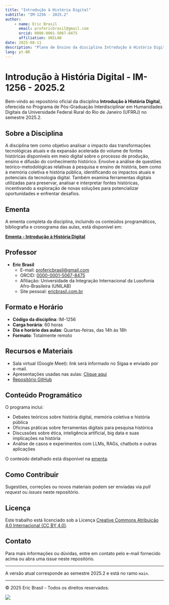 ```yaml
---
title: "Introdução à História Digital"
subtitle: "IM-1256 - 2025.2"
author:
    - name: Eric Brasil
      email: profericbrasil@gmail.com
      orcid: 0000-0001-5067-8475
      affiliation: UNILAB
date: 2025-08-11
description: "Plano de Ensino da disciplina Introdução à História Digital, ministrada no PPGIHD/UFRRJ em 2025.2."
lang: pt-BR
---
```


# Introdução à História Digital - IM-1256 - 2025.2

Bem-vindo ao repositório oficial da disciplina **Introdução à História Digital**, oferecida no Programa de Pós-Graduação Interdisciplinar em Humanidades Digitais da Universidade Federal Rural do Rio de Janeiro (UFRRJ) no semestre 2025.2.

## Sobre a Disciplina

A disciplina tem como objetivo analisar o impacto das transformações tecnológicas atuais e da expansão acelerada do volume de fontes históricas disponíveis em meio digital sobre o processo de produção, ensino e difusão do conhecimento histórico. Envolve a análise de questões teórico-metodológicas relativas à pesquisa e ensino de história, bem como à memória coletiva e história pública, identificando os impactos atuais e potenciais da tecnologia digital. Também examina ferramentas digitais utilizadas para preservar, analisar e interpretar fontes históricas, incentivando a exploração de novas soluções para potencializar oportunidades e enfrentar desafios.

## Ementa

A ementa completa da disciplina, incluindo os conteúdos programáticos, bibliografia e cronograma das aulas, está disponível em:

[**Ementa - Introdução à História Digital**](https://ericbrasil.com.br/hd-ufrrj/ementa)

## Professor

- **Eric Brasil**
  - E-mail: [profericbrasil@gmail.com](mailto:profericbrasil@gmail.com)
  - ORCID: [0000-0001-5067-8475](https://orcid.org/0000-0001-5067-8475)
  - Afiliação: Universidade da Integração Internacional da Lusofonia Afro-Brasileira (UNILAB)
  - Site pessoal: [ericbrasil.com.br](https://ericbrasil.com.br)

## Formato e Horário

- **Código da disciplina**: IM-1256
- **Carga horária**: 60 horas
- **Dia e horário das aulas**: Quartas-feiras, das 14h às 18h
- **Formato**: Totalmente remoto

## Recursos e Materiais

- Sala virtual (Google Meet): link será informado no Sigaa e enviado por e-mail.
- Apresentações usadas nas aulas: [Clique aqui](https://ericbrasil.com.br/hd-ufrrj/aulas)
- [Repositório GitHub](https://github.com/ericbrasiln/hd-ufrrj)

## Conteúdo Programático

O programa inclui:

- Debates teóricos sobre história digital, memória coletiva e história pública
- Oficinas práticas sobre ferramentas digitais para pesquisa histórica
- Discussões sobre ética, inteligência artificial, big data e suas implicações na história
- Análise de casos e experimentos com LLMs, RAGs, chatbots e outras aplicações

O conteúdo detalhado está disponível na [ementa](https://ericbrasil.com.br/hd-ufrrj/ementa).

## Como Contribuir

Sugestões, correções ou novos materiais podem ser enviadas via *pull request* ou *issues* neste repositório.

## Licença

Este trabalho está licenciado sob a Licença [Creative Commons Atribuição 4.0 Internacional (CC BY 4.0)](https://creativecommons.org/licenses/by/4.0/).

## Contato

Para mais informações ou dúvidas, entre em contato pelo e-mail fornecido acima ou abra uma *issue* neste repositório.

---

A versão atual corresponde ao semestre 2025.2 e está no ramo `main`.

---

© 2025 Eric Brasil - Todos os direitos reservados.

![](https://omekas.im.ufrrj.br/files/original/aa99fe174fd6f97dd42ee78a359a46428b9997be.png)

